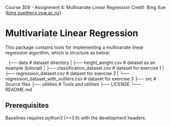 Course 309 - Assignment 4: Multivariate Linear Regression
Credit: Bing Xue (bing.xue@ecs.vuw.ac.nz)

# Multivariate Linear Regression
This package contains tools for implementing a multivariate linear regression algorithm, which is structure as below:
 
.
├── data                                        # dataset directory
|   ├── height_weight.csv                       # dataset as an example (tutorial)
|   ├── classification_dataset.csv              # dataset for exercise 1
|   ├── regression_dataset.csv                  # dataset for exercise 2
|   └── regression_dataset_with_outliers.csv    # dataset for exercise 3
├── src                                         # Source files
├── utilities                                   # Tools and utilities
├── LICENSE
└── README.md

## Prerequisites 
Baselines requires python3 (>=3.6) with the development headers.
